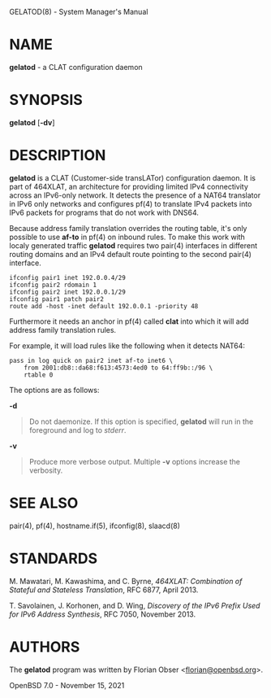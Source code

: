 GELATOD(8) - System Manager's Manual

# NAME

**gelatod** - a CLAT configuration daemon

# SYNOPSIS

**gelatod**
\[**-dv**]

# DESCRIPTION

**gelatod**
is a CLAT (Customer-side transLATor) configuration daemon.
It is part of 464XLAT, an architecture for providing limited IPv4
connectivity across an IPv6-only network.
It detects the presence of a NAT64 translator in IPv6 only networks
and configures
pf(4)
to translate IPv4 packets into IPv6 packets for programs that do not work
with DNS64.

Because address family translation overrides the routing table, it's only
possible to use
**af-to**
in
pf(4)
on inbound rules.
To make this work with localy generated traffic
**gelatod**
requires two
pair(4)
interfaces in different routing domains and an IPv4 default route pointing
to the second
pair(4)
interface.

	ifconfig pair1 inet 192.0.0.4/29
	ifconfig pair2 rdomain 1
	ifconfig pair2 inet 192.0.0.1/29
	ifconfig pair1 patch pair2
	route add -host -inet default 192.0.0.1 -priority 48

Furthermore it needs an anchor in
pf(4)
called
**clat**
into which it will add address family translation rules.

For example, it will load rules like the following when it detects NAT64:

	pass in log quick on pair2 inet af-to inet6 \
	    from 2001:db8::da68:f613:4573:4ed0 to 64:ff9b::/96 \
	    rtable 0

The options are as follows:

**-d**

> Do not daemonize.
> If this option is specified,
> **gelatod**
> will run in the foreground and log to
> *stderr*.

**-v**

> Produce more verbose output.
> Multiple
> **-v**
> options increase the verbosity.

# SEE ALSO

pair(4),
pf(4),
hostname.if(5),
ifconfig(8),
slaacd(8)

# STANDARDS

M. Mawatari,
M. Kawashima, and
C. Byrne,
*464XLAT: Combination of Stateful and Stateless Translation*,
RFC 6877,
April 2013.

T. Savolainen,
J. Korhonen, and
D. Wing,
*Discovery of the IPv6 Prefix Used for IPv6 Address Synthesis*,
RFC 7050,
November 2013.

# AUTHORS

The
**gelatod**
program was written by
Florian Obser &lt;[florian@openbsd.org](mailto:florian@openbsd.org)&gt;.

OpenBSD 7.0 - November 15, 2021
